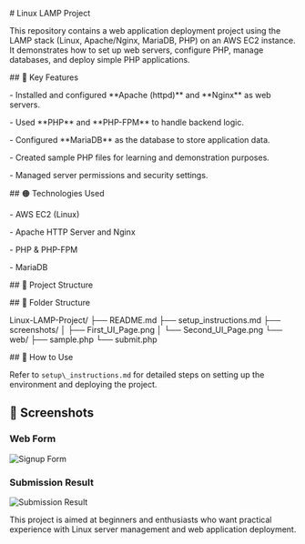 \# Linux LAMP Project



This repository contains a web application deployment project using the LAMP stack (Linux, Apache/Nginx, MariaDB, PHP) on an AWS EC2 instance. It demonstrates how to set up web servers, configure PHP, manage databases, and deploy simple PHP applications.



\## 📌 Key Features



\- Installed and configured \*\*Apache (httpd)\*\* and \*\*Nginx\*\* as web servers.

\- Used \*\*PHP\*\* and \*\*PHP-FPM\*\* to handle backend logic.

\- Configured \*\*MariaDB\*\* as the database to store application data.

\- Created sample PHP files for learning and demonstration purposes.

\- Managed server permissions and security settings.



\## 🟠 Technologies Used



\- AWS EC2 (Linux)

\- Apache HTTP Server and Nginx

\- PHP \& PHP-FPM

\- MariaDB



\## 📂 Project Structure

\## 📂 Folder Structure

Linux-LAMP-Project/
├── README.md
├── setup_instructions.md
├── screenshots/
│   ├── First_UI_Page.png
│   └── Second_UI_Page.png
└── web/
    ├── sample.php
    └── submit.php


\## 📖 How to Use

Refer to `setup\_instructions.md` for detailed steps on setting up the environment and deploying the project.

## 📸 Screenshots

### Web Form
![Signup Form](First_UI_Page.png)

### Submission Result
![Submission Result](Second_UI_Page.png)


This project is aimed at beginners and enthusiasts who want practical experience with Linux server management and web application deployment.




